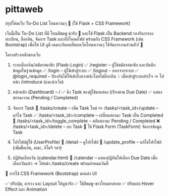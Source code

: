 # pittaweb
สรุปโค้ดเว็บ To-Do List โทนหวานๆ 🎀 (ใช้ Flask + CSS Framework)

เว็บนี้เป็น To-Do List ที่มี โทนสีชมพู น่ารัก 💖 และใช้ Flask เป็น Backend รองรับการลงทะเบียน, ล็อกอิน, จัดการ Task และอัปโหลดไฟล์ พร้อมกับ CSS Framework (เช่น Bootstrap) เพื่อให้ UI ดูดี  เหมาะกับคนที่ชอบเว็บโทนหวานๆ ใช้จัดการงานส่วนตัว! 🎀

โครงสร้างหลักของเว็บ


1. ระบบล็อกอิน/สมัครสมาชิก (Flask-Login)
✅ /register – ผู้ใช้สมัครสมาชิก และบันทึกข้อมูลในฐานข้อมูล
✅ /login – ผู้ใช้เข้าสู่ระบบ
✅ /logout – ออกจากระบบ
✅ @login_required – ป้องกันไม่ให้เข้าถึงบางหน้าโดยไม่ล็อกอิน
💡 เมื่อเข้าสู่ระบบสำเร็จ → ไปหน้า /introduce (แนะนำเว็บ)

2. หน้าหลัก (Dashboard) – /
✅ ดึง Task ของผู้ใช้มาแสดง (เรียงตาม Due Date)
✅ แสดงสถานะงาน (Pending / Completed)

3. จัดการ Task
📝 /tasks/create – เพิ่ม Task ใหม่
✏️ /tasks/<task_id>/update – แก้ไข Task
✅ /tasks/<task_id>/complete – เปลี่ยนสถานะ Task เป็น Completed
🔄 /tasks/<task_id>/toggle_complete – สลับสถานะ Pending / Completed
❌ /tasks/<task_id>/delete – ลบ Task
📌 ใช้ Flask Form (TaskForm) จัดการข้อมูล Task

4. โปรไฟล์ผู้ใช้ (UserProfile)
👤 /detail – ดูโปรไฟล์
🔧 /update_profile – แก้ไขโปรไฟล์ (เพิ่มชื่อเล่น, คณะ, อิโมจิ ฯลฯ)

5. ปฏิทินเลือกวัน (calendar.html)
📅 /calendar – แสดงปฏิทินให้เลือก Due Date
เมื่อเลือกวันแล้ว → ไปหน้า /tasks/create พร้อมกำหนดวันที่

🎨 การใช้ CSS Framework (Bootstrap) ตกแต่ง UI

✅ ปรับปุ่ม, ตาราง และ Layout ให้ดูน่ารัก
✅ ใช้สีชมพู-ขาวโทนพาสเทล
✅ ปรับแต่ง Hover Effect และ Animation